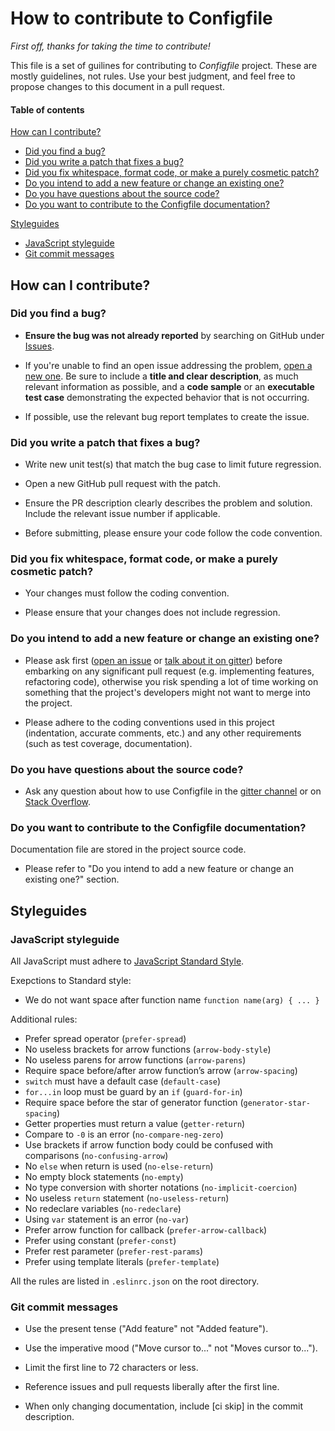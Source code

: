 # How to contribute to Configfile

*First off, thanks for taking the time to contribute!*

This file is a set of guilines for contributing to *Configfile* project. These are mostly guidelines, not rules. Use your best judgment, and feel free to propose changes to this document in a pull request.

#### Table of contents

[How can I contribute?](#how-can-i-contribute)

* [Did you find a bug?](#did-you-find-a-bug)
* [Did you write a patch that fixes a bug?](#did-you-write-a-patch-that-fixes-a-bug)
* [Did you fix whitespace, format code, or make a purely cosmetic patch?](#did-you-fix-whitespace-format-code-or-make-a-purely-cosmetic-patch)
* [Do you intend to add a new feature or change an existing one?](#do-you-intend-to-add-a-new-feature-or-change-an-existing-one)
* [Do you have questions about the source code?](#do-you-have-questions-about-the-source-code)
* [Do you want to contribute to the Configfile documentation?](#do-you-want-to-contribute-to-the-Configfile-documentation)

[Styleguides](#styleguides)

* [JavaScript styleguide](#javaScript-styleguide)
* [Git commit messages](#git-commit-messages)

## How can I contribute?

### Did you find a bug?

* **Ensure the bug was not already reported** by searching on GitHub under [Issues][Issues].

* If you're unable to find an open issue addressing the problem, [open a new one](https://github.com/Mindsers/configfile/issues/new). Be sure to include a **title and clear description**, as much relevant information as possible, and a **code sample** or an **executable test case** demonstrating the expected behavior that is not occurring.

* If possible, use the relevant bug report templates to create the issue.

### Did you write a patch that fixes a bug?

* Write new unit test(s) that match the bug case to limit future regression.

* Open a new GitHub pull request with the patch.

* Ensure the PR description clearly describes the problem and solution. Include the relevant issue number if applicable.

* Before submitting, please ensure your code follow the code convention.

### Did you fix whitespace, format code, or make a purely cosmetic patch?

* Your changes must follow the coding convention.

* Please ensure that your changes does not include regression.

### Do you intend to add a new feature or change an existing one?

* Please ask first ([open an issue][Issues] or [talk about it on gitter][gitter]) before embarking on any significant pull request (e.g. implementing features, refactoring code), otherwise you risk spending a lot of time working on something that the project's developers might not want to merge into the project.

* Please adhere to the coding conventions used in this project (indentation, accurate comments, etc.) and any other requirements (such as test coverage, documentation).

### Do you have questions about the source code?

* Ask any question about how to use Configfile in the [gitter channel][gitter] or on [Stack Overflow](https://stackoverflow.com).

### Do you want to contribute to the Configfile documentation?

Documentation file are stored in the project source code.

* Please refer to "Do you intend to add a new feature or change an existing one?" section.

## Styleguides

### JavaScript styleguide

All JavaScript must adhere to [JavaScript Standard Style](https://standardjs.com).

Exepctions to Standard style:

* We do not want space after function name `function name(arg) { ... }`

Additional rules:

* Prefer spread operator (`prefer-spread`)
* No useless brackets for arrow functions (`arrow-body-style`)
* No useless parens for arrow functions (`arrow-parens`)
* Require space before/after arrow function’s arrow (`arrow-spacing`)
* `switch` must have a default case (`default-case`)
* `for...in` loop must be guard by an `if` (`guard-for-in`)
* Require space before the star of generator function (`generator-star-spacing`)
* Getter properties must return a value (`getter-return`)
* Compare to `-0` is an error (`no-compare-neg-zero`)
* Use brackets if arrow function body could be confused with comparisons (`no-confusing-arrow`)
* No `else` when return is used (`no-else-return`)
* No empty block statements (`no-empty`)
* No type conversion with shorter notations (`no-implicit-coercion`)
* No useless `return` statement (`no-useless-return`)
* No redeclare variables (`no-redeclare`)
* Using `var` statement is an error (`no-var`)
* Prefer arrow function for callback (`prefer-arrow-callback`)
* Prefer using constant (`prefer-const`)
* Prefer rest parameter (`prefer-rest-params`)
* Prefer using template literals (`prefer-template`)

All the rules are listed in `.eslinrc.json` on the root directory.

### Git commit messages

* Use the present tense ("Add feature" not "Added feature").

* Use the imperative mood ("Move cursor to..." not "Moves cursor to...").

* Limit the first line to 72 characters or less.

* Reference issues and pull requests liberally after the first line.

* When only changing documentation, include [ci skip] in the commit description.


[Issues]: https://github.com/Mindsers/configfile/issues
[gitter]: https://gitter.im/mindsers/configfile
